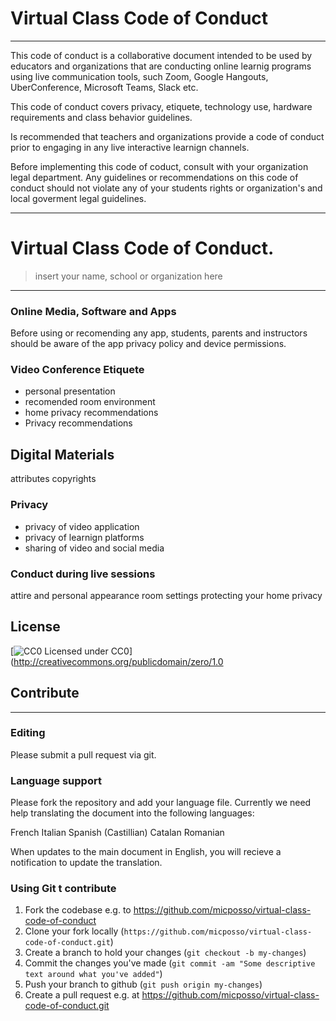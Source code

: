 # Virtual Class Code of Conduct
---
This code of conduct is a collaborative document intended to be used by educators and organizations that are conducting online learnig programs using live communication tools, such Zoom, Google Hangouts, UberConference, Microsoft Teams, Slack etc.

This code of conduct covers privacy, etiquete, technology use, hardware requirements and class behavior guidelines.

Is recommended that teachers and organizations provide a code of conduct prior to engaging in any live interactive learnign channels.

Before implementing this code of coduct, consult with your organization legal department. Any guidelines or recommendations on this code of conduct should not violate any of your students rights or organization's and local goverment legal guidelines.

---
# Virtual Class Code of Conduct.
> insert your name, school or organization here
---

### Online Media, Software and Apps

Before using or recomending any app, students, parents and instructors should be aware of the app privacy policy and device permissions. 


### Video Conference Etiquete

* personal presentation
* recomended room environment
* home privacy recommendations
* Privacy recommendations

## Digital Materials

attributes
copyrights

### Privacy

* privacy of video application
* privacy of learnign platforms
* sharing of video and social media

### Conduct during live sessions

attire and personal appearance
room settings
protecting your home privacy

## License

[![CC0](http://i.creativecommons.org/p/zero/1.0/80x15.png) Licensed under CC0](http://creativecommons.org/publicdomain/zero/1.0

## Contribute
---

### Editing

Please submit a pull request via git.

### Language support

Please fork the repository and add your language file. Currently we need help translating the document into the following languages:

French
Italian
Spanish (Castillian)
Catalan
Romanian

When updates to the main document in English, you will recieve a notification to update the translation.

### Using Git t contribute

1. Fork the codebase e.g. to https://github.com/micposso/virtual-class-code-of-conduct
1. Clone your fork locally (`https://github.com/micposso/virtual-class-code-of-conduct.git`)
1. Create a branch to hold your changes (`git checkout -b my-changes`)
1. Commit the changes you've made (`git commit -am "Some descriptive text around
what you've added"`)
1. Push your branch to github (`git push origin my-changes`)
1. Create a pull request e.g. at https://github.com/micposso/virtual-class-code-of-conduct.git



